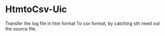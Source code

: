 # HtmtoCsv-Uic
Transfer the log file in htm format To csv format, by catching sth need out the source file.

